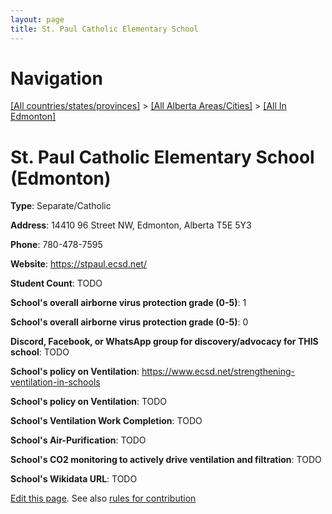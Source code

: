 ```yaml
---
layout: page
title: St. Paul Catholic Elementary School
---
```

# Navigation

[[All countries/states/provinces]](../../..) > [[All Alberta Areas/Cities]](../..) > [[All In Edmonton]](..)

# St. Paul Catholic Elementary School (Edmonton)

**Type**: Separate/Catholic

**Address**: 14410 96 Street NW, Edmonton, Alberta T5E 5Y3

**Phone**: 780-478-7595

**Website**: <https://stpaul.ecsd.net/>

**Student Count**: TODO

**School's overall airborne virus protection grade (0-5)**: 1

**School's overall airborne virus protection grade (0-5)**: 0

**Discord, Facebook, or WhatsApp group for discovery/advocacy for THIS school**: TODO

**School's policy on Ventilation**: <https://www.ecsd.net/strengthening-ventilation-in-schools>

**School's policy on Ventilation**: TODO

**School's Ventilation Work Completion**: TODO

**School's Air-Purification**: TODO

**School's CO2 monitoring to actively drive ventilation and filtration**: TODO

**School's Wikidata URL**: TODO


[Edit this page](https://github.com/ventilate-schools/AB/edit/main/./Edmonton/St._Paul_Catholic_Elementary_School.md). See also [rules for contribution](../../../contribution-rules/)